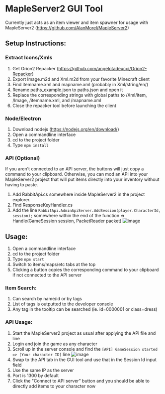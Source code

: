 # MapleServer2 GUI Tool

Currently just acts as an item viewer and item spawner for usage with MapleServer2 (https://github.com/AlanMorel/MapleServer2)

## Setup Instructions:

### Extract Icons/Xmls

1. Get Orion2 Repacker (https://github.com/angelotadeucci/Orion2-Repacker)
2. Export Image.m2d and Xml.m2d from your favorite Minecraft client
3. Find itemname.xml and mapname.xml (probably in Xml/string/en/)
4. Rename paths_example.json to paths.json and open it
5. Replace the corresponding strings with global paths to /Xml/item, /Image, /itemname.xml, and /mapname.xml
6. Close the repacker tool before launching the client

### Node/Electron

1. Download nodejs (https://nodejs.org/en/download/)
2. Open a commandline interface
3. cd to the project folder
4. Type `npm install`

### API (Optional)

If you aren't connected to an API server, the buttons will just copy a command to your clipboard.
Otherwise, you can mod an API into your MapleServer2 project that will put items directly into your inventory without having to paste.

1. Add RabbitApi.cs somewhere inside MapleServer2 in the project explorer.
2. Find ResponseKeyHandler.cs
3. Add the line `RabbitApi.AdminApiServer.AddSession(player.CharacterId, session);` somewhere within the end of the function => Handle(GameSession session, PacketReader packet)
   ![image](https://user-images.githubusercontent.com/53513566/136861651-1aa58f51-ea1b-43a1-9817-82b504f688b2.png)

## Usage:

1. Open a commandline interface
2. cd to the project folder
3. Type `npm start`
4. Switch to items/maps/etc tabs at the top
5. Clicking a button copies the corresponding command to your clipboard if not connected to the API server

### Item Search:

1. Can search by name/id or by tags
2. List of tags is outputted to the developer console
3. Any tag in the tooltip can be searched (ie. id=0000001 or class=dress)

### API Usage:

1. Start the MapleServer2 project as usual after applying the API file and line
2. Login and join the game as any character
3. Scroll up in the server console and find the `[API] GameSession started => [Your character ID]` line
   ![image](https://user-images.githubusercontent.com/53513566/136862154-4a867b53-4c80-4fa8-88c3-fb702e68d6eb.png)
4. Swap to the API tab in the GUI tool and use that in the Session Id input field
5. Use the same IP as the server
6. Port is 1300 by default
7. Click the "Connect to API server" button and you should be able to directly add items to your character now

